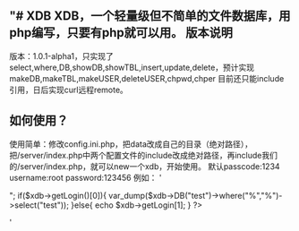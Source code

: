 "# XDB
XDB，一个轻量级但不简单的文件数据库，用php编写，只要有php就可以用。
版本说明
-------
版本：1.0.1-alpha1，只实现了select,where,DB,showDB,showTBL,insert,update,delete，预计实现makeDB,makeTBL,makeUSER,deleteUSER,chpwd,chper
目前还只能include引用，日后实现curl远程remote。

如何使用？
-----
使用简单：修改config.ini.php，把data改成自己的目录（绝对路径），把/server/index.php中两个配置文件的include改成绝对路径，再include我们的/server/index.php，就可以new一个xdb，开始使用。
默认passcode:1234    username:root     password:123456
例如：
'
<?php
  include("./server/index.php");
  $xdb = new xdb("1234","123456","root");
  echo "<pre>";
  if($xdb->getLogin()[0]){
    var_dump($xdb->DB("test")->where("%","%")->select("test"));
  }else{
    echo $xdb->getLogin[1];
  }
?>
'
